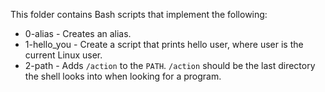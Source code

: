 This folder contains Bash scripts that implement the following:

- 0-alias - Creates an alias.
- 1-hello_you - Create a script that prints hello user, where user is the current Linux user.
- 2-path - Adds `/action` to the `PATH`. `/action` should be the last directory the shell looks into when looking for a program.
